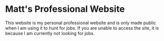 # Matt's Professional Website
This website is my personal professional website and is only made public when I am using it to hunt for jobs. If you are unable to access the site, it is because I am currently not looking for jobs. 
